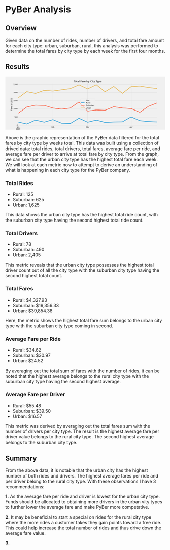 # PyBer Analysis

## Overview

Given data on the number of rides, number of drivers, and total fare amount for each city type: urban, suburban, rural, this analysis was performed to determine the total fares by city type by each week for the first four months.

## Results

![Total Fares by City Type](https://github.com/MattK1454/PyBer_Analysis/blob/main/analysis/PyBer_fare_summary.png)

Above is the graphic representation of the PyBer data filtered for the total fares by city type by weeks total. This data was built using a collection of drived data: total rides, total drivers, total fares, average fare per ride, and average fare per driver to arrive at total fare by city type. From the graph, we can see that the urban city type has the highest total fare each week. We will look at each metric now to attempt to derive an understanding of what is happening in each city type for the PyBer company.

### Total Rides

- Rural: 125
- Suburban: 625
- Urban: 1,625

This data shows the urban city type has the highest total ride count, with the suburban city type having the second highest total ride count.

### Total Drivers

- Rural: 78
- Suburban: 490
- Urban: 2,405

This metric reveals that the urban city type possesses the highest total driver count out of all the city type with the suburban city type having the second highest total count.

### Total Fares

- Rural: $4,327.93
- Suburban: $19,356.33
- Urban: $39,854.38

Here, the metric shows the highest total fare sum belongs to the urban city type with the suburban city type coming in second.

### Average Fare per Ride

- Rural: $34.62
- Suburban: $30.97
- Urban: $24.52

By averaging out the total sum of fares with the number of rides, it can be noted that the highest average belongs to the rural city type with the suburban city type having the second highest average.

### Average Fare per Driver

- Rural: $55.48
- Suburban: $39.50
- Urban: $16.57

This metric was derived by averaging out the total fares sum with the number of drivers per city type. The result is the highest average fare per driver value belongs to the rural city type. The second highest average belongs to the suburban city type.

## Summary

From the above data, it is notable that the urban city has the highest number of both rides and drivers. The highest average fares per ride and per driver belong to the rural city type. With these observations I have 3 recommendations:

**1.** As the average fare per ride and driver is lowest for the urban city type. Funds should be allocated to obtaining more drivers in the urban vity types to further lower the average fare and make PyBer more competative.

**2.** It may be beneficial to start a special on rides for the rural city type where the more rides a customer takes they gain points toward a free ride. This could help increase the total number of rides and thus drive down the average fare value. 

**3.** 
